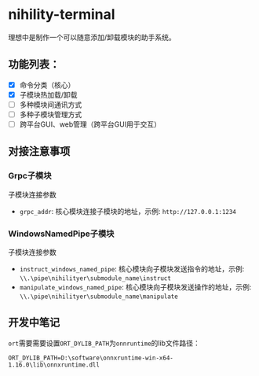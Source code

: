 # nihility-terminal

理想中是制作一个可以随意添加/卸载模块的助手系统。

## 功能列表：

- [x] 命令分类（核心）
- [x] 子模块热加载/卸载
- [ ] 多种模块间通讯方式
- [ ] 多种子模块管理方式
- [ ] 跨平台GUI、web管理（跨平台GUI用于交互）

## 对接注意事项

### Grpc子模块

子模块连接参数

- `grpc_addr`: 核心模块连接子模块的地址，示例: `http://127.0.0.1:1234`

### WindowsNamedPipe子模块

子模块连接参数

- `instruct_windows_named_pipe`: 核心模块向子模块发送指令的地址，示例: `\\.\pipe\nihilityer\submodule_name\instruct`
- `manipulate_windows_named_pipe`: 核心模块向子模块发送操作的地址，示例: `\\.\pipe\nihilityer\submodule_name\manipulate`

## 开发中笔记

`ort`需要需要设置`ORT_DYLIB_PATH`为`onnruntime`的lib文件路径：

```
ORT_DYLIB_PATH=D:\software\onnxruntime-win-x64-1.16.0\lib\onnxruntime.dll
```
